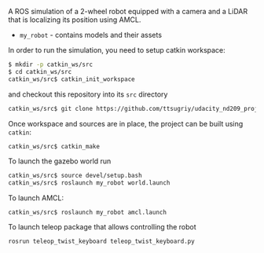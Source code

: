 A ROS simulation of a 2-wheel robot equipped with a camera and a LiDAR that is localizing its position using AMCL.
 - `my_robot` - contains models and their assets
   
In order to run the simulation, you need to setup catkin workspace:
```bash
$ mkdir -p catkin_ws/src
$ cd catkin_ws/src
catkin_ws/src$ catkin_init_workspace
```
and checkout this repository into its `src` directory
```bash
catkin_ws/src$ git clone https://github.com/ttsugriy/udacity_nd209_project_4.git .
```

Once workspace and sources are in place, the project can be built using `catkin`:
```bash
catkin_ws/src$ catkin_make
```

To launch the gazebo world run
```bash
catkin_ws/src$ source devel/setup.bash
catkin_ws/src$ roslaunch my_robot world.launch
```

To launch AMCL:
```
catkin_ws/src$ roslaunch my_robot amcl.launch
```

To launch teleop package that allows controlling the robot
```
rosrun teleop_twist_keyboard teleop_twist_keyboard.py
```
